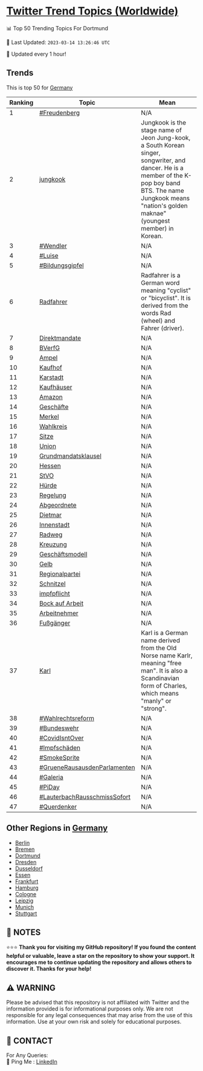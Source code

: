 [Twitter Trend Topics (Worldwide)](https://github.com/ErcinDedeoglu/Twitter-Trend-Topics)
==========


📊 Top 50 Trending Topics For Dortmund

📆 Last Updated: `2023-03-14 13:26:46 UTC`

🔧 Updated every 1 hour!


## Trends

This is top 50 for [Germany](</Germany>)

| Ranking | Topic | Mean |
| ------- | ------------ | ------------ |
| 1 | [#Freudenberg](http://twitter.com/search?q=%23Freudenberg) | N/A |
| 2 | [jungkook](http://twitter.com/search?q=jungkook) | Jungkook is the stage name of Jeon Jung-kook, a South Korean singer, songwriter, and dancer. He is a member of the K-pop boy band BTS. The name Jungkook means "nation's golden maknae" (youngest member) in Korean. |
| 3 | [#Wendler](http://twitter.com/search?q=%23Wendler) | N/A |
| 4 | [#Luise](http://twitter.com/search?q=%23Luise) | N/A |
| 5 | [#Bildungsgipfel](http://twitter.com/search?q=%23Bildungsgipfel) | N/A |
| 6 | [Radfahrer](http://twitter.com/search?q=Radfahrer) | Radfahrer is a German word meaning "cyclist" or "bicyclist". It is derived from the words Rad (wheel) and Fahrer (driver). |
| 7 | [Direktmandate](http://twitter.com/search?q=Direktmandate) | N/A |
| 8 | [BVerfG](http://twitter.com/search?q=BVerfG) | N/A |
| 9 | [Ampel](http://twitter.com/search?q=Ampel) | N/A |
| 10 | [Kaufhof](http://twitter.com/search?q=Kaufhof) | N/A |
| 11 | [Karstadt](http://twitter.com/search?q=Karstadt) | N/A |
| 12 | [Kaufhäuser](http://twitter.com/search?q=Kaufh%c3%a4user) | N/A |
| 13 | [Amazon](http://twitter.com/search?q=Amazon) | N/A |
| 14 | [Geschäfte](http://twitter.com/search?q=Gesch%c3%a4fte) | N/A |
| 15 | [Merkel](http://twitter.com/search?q=Merkel) | N/A |
| 16 | [Wahlkreis](http://twitter.com/search?q=Wahlkreis) | N/A |
| 17 | [Sitze](http://twitter.com/search?q=Sitze) | N/A |
| 18 | [Union](http://twitter.com/search?q=Union) | N/A |
| 19 | [Grundmandatsklausel](http://twitter.com/search?q=Grundmandatsklausel) | N/A |
| 20 | [Hessen](http://twitter.com/search?q=Hessen) | N/A |
| 21 | [StVO](http://twitter.com/search?q=StVO) | N/A |
| 22 | [Hürde](http://twitter.com/search?q=H%c3%bcrde) | N/A |
| 23 | [Regelung](http://twitter.com/search?q=Regelung) | N/A |
| 24 | [Abgeordnete](http://twitter.com/search?q=Abgeordnete) | N/A |
| 25 | [Dietmar](http://twitter.com/search?q=Dietmar) | N/A |
| 26 | [Innenstadt](http://twitter.com/search?q=Innenstadt) | N/A |
| 27 | [Radweg](http://twitter.com/search?q=Radweg) | N/A |
| 28 | [Kreuzung](http://twitter.com/search?q=Kreuzung) | N/A |
| 29 | [Geschäftsmodell](http://twitter.com/search?q=Gesch%c3%a4ftsmodell) | N/A |
| 30 | [Gelb](http://twitter.com/search?q=Gelb) | N/A |
| 31 | [Regionalpartei](http://twitter.com/search?q=Regionalpartei) | N/A |
| 32 | [Schnitzel](http://twitter.com/search?q=Schnitzel) | N/A |
| 33 | [impfpflicht](http://twitter.com/search?q=impfpflicht) | N/A |
| 34 | [Bock auf Arbeit](http://twitter.com/search?q=Bock+auf+Arbeit) | N/A |
| 35 | [Arbeitnehmer](http://twitter.com/search?q=Arbeitnehmer) | N/A |
| 36 | [Fußgänger](http://twitter.com/search?q=Fu%c3%9fg%c3%a4nger) | N/A |
| 37 | [Karl](http://twitter.com/search?q=Karl) | Karl is a German name derived from the Old Norse name Karlr, meaning "free man". It is also a Scandinavian form of Charles, which means "manly" or "strong". |
| 38 | [#Wahlrechtsreform](http://twitter.com/search?q=%23Wahlrechtsreform) | N/A |
| 39 | [#Bundeswehr](http://twitter.com/search?q=%23Bundeswehr) | N/A |
| 40 | [#CovidIsntOver](http://twitter.com/search?q=%23CovidIsntOver) | N/A |
| 41 | [#Impfschäden](http://twitter.com/search?q=%23Impfsch%c3%a4den) | N/A |
| 42 | [#SmokeSprite](http://twitter.com/search?q=%23SmokeSprite) | N/A |
| 43 | [#GrueneRausausdenParlamenten](http://twitter.com/search?q=%23GrueneRausausdenParlamenten) | N/A |
| 44 | [#Galeria](http://twitter.com/search?q=%23Galeria) | N/A |
| 45 | [#PiDay](http://twitter.com/search?q=%23PiDay) | N/A |
| 46 | [#LauterbachRausschmissSofort](http://twitter.com/search?q=%23LauterbachRausschmissSofort) | N/A |
| 47 | [#Querdenker](http://twitter.com/search?q=%23Querdenker) | N/A |



## Other Regions in [Germany](</Germany>)

* [Berlin](</Germany/Berlin.md>)
* [Bremen](</Germany/Bremen.md>)
* [Dortmund](</Germany/Dortmund.md>)
* [Dresden](</Germany/Dresden.md>)
* [Dusseldorf](</Germany/Dusseldorf.md>)
* [Essen](</Germany/Essen.md>)
* [Frankfurt](</Germany/Frankfurt.md>)
* [Hamburg](</Germany/Hamburg.md>)
* [Cologne](</Germany/Cologne.md>)
* [Leipzig](</Germany/Leipzig.md>)
* [Munich](</Germany/Munich.md>)
* [Stuttgart](</Germany/Stuttgart.md>)



## 📝 NOTES

⭐⭐⭐ **Thank you for visiting my GitHub repository! If you found the content helpful or valuable, leave a star on the repository to show your support. It encourages me to continue updating the repository and allows others to discover it. Thanks for your help!**


## ⚠️ WARNING

Please be advised that this repository is not affiliated with Twitter and the information provided is for informational purposes only. We are not responsible for any legal consequences that may arise from the use of this information. Use at your own risk and solely for educational purposes.


## 📨 CONTACT

 For Any Queries:  
            🏓 Ping Me : [LinkedIn](https://www.linkedin.com/in/ercindedeoglu/)
